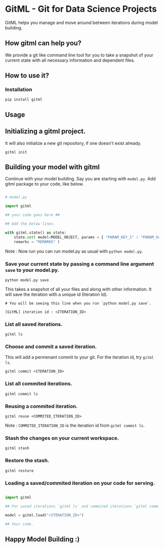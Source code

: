 # GitML - Git for Data Science Projects

GitML helps you manage and move around between iterations during model building.



## How gitml can help you?

We provide a git like command line tool for you to take a snapshot of your current state with all necessary information and dependent files.


## How to use it?


### Installation
	
```
pip install gitml
```


## Usage

## Initializing a gitml project. 

It will also initialize a new git repository, if one doesn't exist already.

```
gitml init
```

## Building your model with gitml

Continue with your model building. Say you are starting with `model.py`. Add gitml package to your code, like below.

```python

# model.py

import gitml

## your code goes here ##

## Add the below lines.

with gitml.state() as state:
	state.set( model=MODEL_OBJECT, params = { "PARAM_KEY_1" : "PARAM_VALUE_1" }, metrics = { "METRICS_KEY_1" : "METRICS_KEY_2" }, 
	remarks = "REMARKS" )

```

Note : Now run you can run model.py as usual with `python model.py`.


### Save your current state by passing a command line argument `save` to your model.py.

```
python model.py save
```

This takes a snapshot of all your files and along with other information. It will save the iteration with a unique id (Iteration Id).

```
# You will be seeing this line when you run `python model.py save`.

[GitML] iteration id : <ITERATION_ID>
```

### List all saved iterations.

```
gitml ls
```

### Choose and commit a saved iteration.

This will add a permenant commit to your git. For the iteration id, try `gitml ls`.

```
gitml commit <ITERATION_ID>
```

### List all commited iterations.

```
gitml commit ls
```

### Reusing a commited iteration. 

```
gitml reuse <COMMITED_ITERATION_ID>
```

Note : `COMMITED_ITERATION_ID` is the iteration id from `gitml commit ls`.


### Stash the changes on your current workspace.

```
gitml stash
```

### Restore the stash.

```
gitml restore
```

### Loading a saved/commited iteration on your code for serving.

```python

import gitml

## For saved iterations `gitml ls` and commited iterations `gitml commit ls`.

model = gitml.load("<ITERATION_ID>")

## Your code.

```

## Happy Model Building :)



